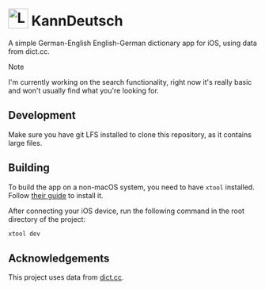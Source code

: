 <h1>
  <img src="https://dhfrjz15mb441.cloudfront.net/kanndeutsch/logo.png" alt="Logo" width="40" style="position: relative; top: 5px;">
  KannDeutsch
</h1>

A simple German-English English-German dictionary app for iOS, using data from dict.cc.

> [!NOTE]
> I'm currently working on the search functionality, right now it's really basic and won't usually find what you're looking for.

## Development

Make sure you have git LFS installed to clone this repository, as it contains large files.

## Building

To build the app on a non-macOS system, you need to have `xtool` installed. Follow [their guide](https://xtool.sh/documentation/xtool/installation-linux/) to install it.

After connecting your iOS device, run the following command in the root directory of the project:

```bash
xtool dev
```

## Acknowledgements

This project uses data from [dict.cc](https://www.dict.cc/).